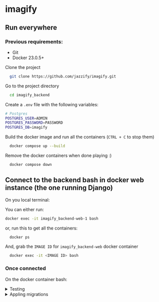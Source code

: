 
# imagify

## Run everywhere

### Previous requirements:

-  Git
-  Docker 23.0.5+

Clone the project

```bash
  git clone https://github.com/jazzify/imagify.git
```

Go to the project directory

```bash
  cd imagify_backend
```

Create a `.env` file with the following variables:

```bash
# Postgres
POSTGRES_USER=ADMIN
POSTGRES_PASSWORD=PASSWORD
POSTGRES_DB=imagify
```

Build the docker image and run all the containers (`CTRL + C` to stop them)
```bash
  docker compose up --build
```

Remove the docker containers when done playing :)
```bash
  docker compose down
```


## Connect to the backend bash in docker web instance (the one running Django)
On you local terminal:

You can either run:
  ```bash
  docker exec -it imagify_backend-web-1 bash
  ```

or, run this to get all the containers:
```bash
  docker ps
```

And, grab the `IMAGE ID` for `imagify_backend-web` docker container

```bash
  docker exec -it <IMAGE ID> bash
```


### Once connected

On the docker container bash:

<details>
  <summary>Testing</summary>
  
  ```bash
    pipenv run pytest
  ```
</details>

<details>
  <summary>Appling migrations</summary>

  Note: Migrations are applied automatically while using the `docker compose up` command via the `docker-entrypoint.sh` file
  
  ```bash
    python manage.py migrate
  ```
</details>
